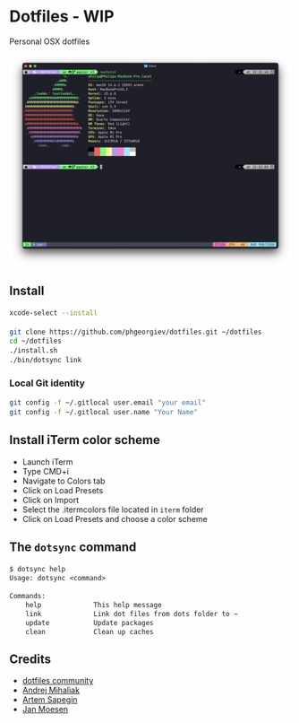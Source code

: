 # Dotfiles - WIP

Personal OSX dotfiles

![iTerm2.app](https://raw.githubusercontent.com/phgeorgiev/dotfiles/master/screenshot.png)

## Install

```bash
xcode-select --install

git clone https://github.com/phgeorgiev/dotfiles.git ~/dotfiles
cd ~/dotfiles
./install.sh
./bin/dotsync link
```

### Local Git identity

```bash
git config -f ~/.gitlocal user.email "your email"
git config -f ~/.gitlocal user.name "Your Name"
```

## Install iTerm color scheme

- Launch iTerm
- Type CMD+i
- Navigate to Colors tab
- Click on Load Presets
- Click on Import
- Select the .itermcolors file located in `iterm` folder
- Click on Load Presets and choose a color scheme

## The `dotsync` command

```console
$ dotsync help
Usage: dotsync <command>

Commands:
    help             This help message
    link             Link dot files from dots folder to ~
    update           Update packages
    clean            Clean up caches
```

## Credits

- [dotfiles community](http://dotfiles.github.io/)
- [Andrej Mihaliak](https://github.com/mihaliak/dotfiles)
- [Artem Sapegin](https://github.com/sapegin/dotfiles)
- [Jan Moesen](https://github.com/janmoesen/tilde)
